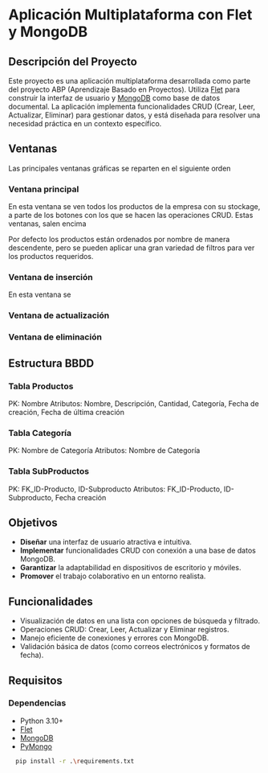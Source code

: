 <!-- Por ChatGPT -->

# Aplicación Multiplataforma con Flet y MongoDB

## Descripción del Proyecto

Este proyecto es una aplicación multiplataforma desarrollada como parte del proyecto ABP (Aprendizaje Basado en Proyectos). Utiliza [Flet](https://flet.dev) para construir la interfaz de usuario y [MongoDB](https://www.mongodb.com/docs) como base de datos documental. La aplicación implementa funcionalidades CRUD (Crear, Leer, Actualizar, Eliminar) para gestionar datos, y está diseñada para resolver una necesidad práctica en un contexto específico.

## Ventanas

Las principales ventanas gráficas se reparten en el siguiente orden

### Ventana principal

En esta ventana se ven todos los productos de la empresa con su stockage, a parte de los botones con los que se hacen las operaciones CRUD. Estas ventanas, salen encima 

Por defecto los productos están ordenados por nombre de manera descendente, pero se pueden aplicar una gran variedad de filtros para ver los productos requeridos.

### Ventana de inserción

En esta ventana se 
### Ventana de actualización

### Ventana de eliminación

## Estructura BBDD

### Tabla Productos
PK: Nombre
Atributos: Nombre, Descripción, Cantidad, Categoría, Fecha de creación, Fecha de última creación

### Tabla Categoría
PK: Nombre de Categoría
Atributos: Nombre de Categoría

### Tabla SubProductos
PK: FK_ID-Producto, ID-Subproducto
Atributos: FK_ID-Producto, ID-Subproducto, Fecha creación


## Objetivos

- **Diseñar** una interfaz de usuario atractiva e intuitiva.
- **Implementar** funcionalidades CRUD con conexión a una base de datos MongoDB.
- **Garantizar** la adaptabilidad en dispositivos de escritorio y móviles.
- **Promover** el trabajo colaborativo en un entorno realista.

## Funcionalidades

- Visualización de datos en una lista con opciones de búsqueda y filtrado.
- Operaciones CRUD: Crear, Leer, Actualizar y Eliminar registros.
- Manejo eficiente de conexiones y errores con MongoDB.
- Validación básica de datos (como correos electrónicos y formatos de fecha).

## Requisitos

### Dependencias
- Python 3.10+
- [Flet](https://flet.dev)
- [MongoDB](https://www.mongodb.com/docs)
- [PyMongo](https://pymongo.readthedocs.io/en/stable/)

```bash
  pip install -r .\requirements.txt
```

<!--
project/
│
├── app.py                 # Punto de entrada de la aplicación
├── models/                # Modelos de datos
│   ├── user_model.py      # Ejemplo de modelo de usuario
│   └── ...
├── services/              # Lógica de negocio y acceso a MongoDB
│   ├── mongo_service.py   # Conexión a MongoDB
│   ├── crud_operations.py # Operaciones CRUD
│   └── ...
├── views/                 # Componentes de la interfaz de usuario
│   ├── main_view.py       # Vista principal
│   └── ...
├── utils/                 # Utilidades
│   ├── config.py          # Configuración de MongoDB
│   ├── validators.py      # Validaciones de datos
│   └── ...
├── README.md              # Documentación del proyecto
└── requirements.txt       # Dependencias del proyecto
-->